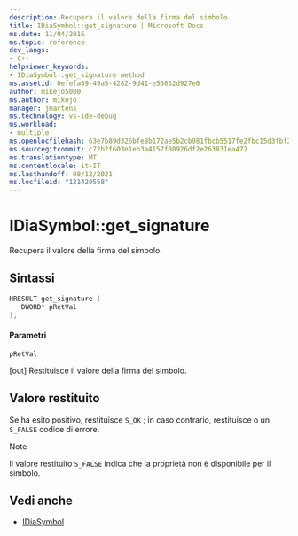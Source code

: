 ```yaml
---
description: Recupera il valore della firma del simbolo.
title: IDiaSymbol::get_signature | Microsoft Docs
ms.date: 11/04/2016
ms.topic: reference
dev_langs:
- C++
helpviewer_keywords:
- IDiaSymbol::get_signature method
ms.assetid: 0efefa39-49a5-4282-9d41-e50832d927e0
author: mikejo5000
ms.author: mikejo
manager: jmartens
ms.technology: vs-ide-debug
ms.workload:
- multiple
ms.openlocfilehash: 63e7b89d326bfe8b172ae5b2cb981fbcb5517fe2fbc15d3fbf2db8e6111f91ba
ms.sourcegitcommit: c72b2f603e1eb3a4157f00926df2e263831ea472
ms.translationtype: MT
ms.contentlocale: it-IT
ms.lasthandoff: 08/12/2021
ms.locfileid: "121420558"
---
```

# <a name="idiasymbolget_signature"></a>IDiaSymbol::get_signature
Recupera il valore della firma del simbolo.

## <a name="syntax"></a>Sintassi

```C++
HRESULT get_signature ( 
   DWORD* pRetVal
);
```

#### <a name="parameters"></a>Parametri
 `pRetVal`

[out] Restituisce il valore della firma del simbolo.

## <a name="return-value"></a>Valore restituito
 Se ha esito positivo, restituisce `S_OK` ; in caso contrario, restituisce o un `S_FALSE` codice di errore.

> [!NOTE]
> Il valore restituito `S_FALSE` indica che la proprietà non è disponibile per il simbolo.

## <a name="see-also"></a>Vedi anche
- [IDiaSymbol](../../debugger/debug-interface-access/idiasymbol.md)
